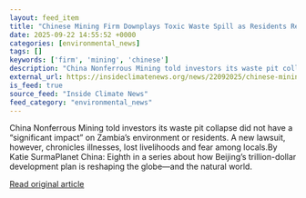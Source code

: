 ```yaml
---
layout: feed_item
title: "Chinese Mining Firm Downplays Toxic Waste Spill as Residents Reel From Impacts"
date: 2025-09-22 14:55:52 +0000
categories: [environmental_news]
tags: []
keywords: ['firm', 'mining', 'chinese']
description: "China Nonferrous Mining told investors its waste pit collapse did not have a “significant impact” on Zambia’s environment or residents"
external_url: https://insideclimatenews.org/news/22092025/chinese-mining-firm-downplays-toxic-waste-spill-in-zambia/
is_feed: true
source_feed: "Inside Climate News"
feed_category: "environmental_news"
---
```


China Nonferrous Mining told investors its waste pit collapse did not have a “significant impact” on Zambia’s environment or residents. A new lawsuit, however, chronicles illnesses, lost livelihoods and fear among locals.By Katie SurmaPlanet China: Eighth in a series about how Beijing’s trillion-dollar development plan is reshaping the globe—and the natural world.&nbsp;

[Read original article](https://insideclimatenews.org/news/22092025/chinese-mining-firm-downplays-toxic-waste-spill-in-zambia/)
